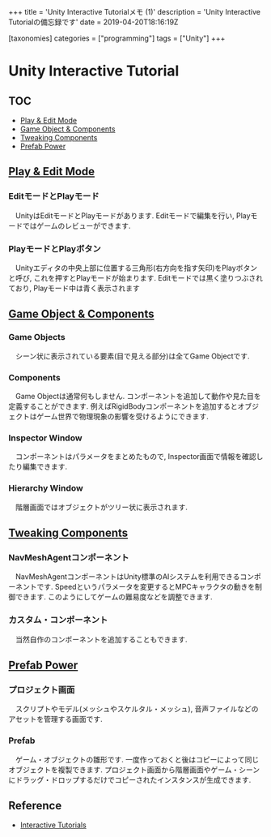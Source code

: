 +++
title = 'Unity Interactive Tutorialメモ (1)'
description =  'Unity Interactive Tutorialの備忘録です'
date = 2019-04-20T18:16:19Z

[taxonomies]
categories = ["programming"]
tags = ["Unity"]
+++

# Unity Interactive Tutorial

## TOC
+ [Play & Edit Mode](#sec-1)
+ [Game Object & Components](#sec-2)
+ [Tweaking Components](#sec-3)
+ [Prefab Power](#sec-4)

## <a href="sec-1">Play & Edit Mode</a>

### EditモードとPlayモード

　UnityはEditモードとPlayモードがあります. Editモードで編集を行い, Playモードではゲームのレビューができます.
　
### PlayモードとPlayボタン

　Unityエディタの中央上部に位置する三角形(右方向を指す矢印)をPlayボタンと呼び, これを押すとPlayモードが始まります. Editモードでは黒く塗りつぶされており, Playモード中は青く表示されます

## <a href="sec-2">Game Object & Components</a>

### Game Objects

　シーン状に表示されている要素(目で見える部分)は全てGame Objectです.

### Components

　Game Objectは通常何もしません. コンポーネントを追加して動作や見た目を定義することができます. 例えばRigidBodyコンポーネントを追加するとオブジェクトはゲーム世界で物理現象の影響を受けるようにできます.

### Inspector Window

　コンポーネントはパラメータをまとめたもので, Inspector画面で情報を確認したり編集できます.

### Hierarchy Window

　階層画面ではオブジェクトがツリー状に表示されます.

## <a href="sec-3">Tweaking Components</a>

### NavMeshAgentコンポーネント

　NavMeshAgentコンポーネントはUnity標準のAIシステムを利用できるコンポーネントです. Speedというパラメータを変更するとMPCキャラクタの動きを制御できます. このようにしてゲームの難易度などを調整できます.

### カスタム・コンポーネント

　当然自作のコンポーネントを追加することもできます.

## <a href="sec-4">Prefab Power</a>

### プロジェクト画面

　スクリプトやモデル(メッシュやスケルタル・メッシュ), 音声ファイルなどのアセットを管理する画面です.

### Prefab

　ゲーム・オブジェクトの雛形です. 一度作っておくと後はコピーによって同じオブジェクトを複製できます. プロジェクト画面から階層画面やゲーム・シーンにドラッグ・ドロップするだけでコピーされたインスタンスが生成できます.

## Reference
+ [Interactive Tutorials](https://unity3d.com/learn/tutorials/s/interactive-tutorials)

